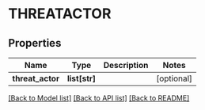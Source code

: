 # THREATACTOR

## Properties
Name | Type | Description | Notes
------------ | ------------- | ------------- | -------------
**threat_actor** | **list[str]** |  | [optional] 

[[Back to Model list]](../README.md#documentation-for-models) [[Back to API list]](../README.md#documentation-for-api-endpoints) [[Back to README]](../README.md)


